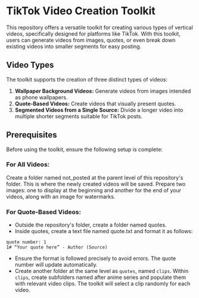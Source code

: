 # TikTok Video Creation Toolkit
This repository offers a versatile toolkit for creating various types of vertical videos, specifically designed for platforms like TikTok. With this toolkit, users can generate videos from images, quotes, or even break down existing videos into smaller segments for easy posting.

## Video Types
The toolkit supports the creation of three distinct types of videos:


1. **Wallpaper Background Videos:** Generate videos from images intended as phone wallpapers.
2. **Quote-Based Videos:** Create videos that visually present quotes.
3. **Segmented Videos from a Single Source:** Divide a longer video into multiple shorter segments suitable for TikTok posts.


## Prerequisites
Before using the toolkit, ensure the following setup is complete:

### For All Videos:

Create a folder named not_posted at the parent level of this repository's folder. This is where the newly created videos will be saved.
Prepare two images: one to display at the beginning and another for the end of your videos, along with an image for watermarks.

### For Quote-Based Videos:

- Outside the repository's folder, create a folder named quotes.
- Inside quotes, create a text file named quote.txt and format it as follows:
```
quote number: 1
1# “Your quote here” - Author (Source)
```
- Ensure the format is followed precisely to avoid errors. The quote number will update automatically.
- Create another folder at the same level as `quotes`, named `clips`. Within `clips`, create subfolders named after anime series and populate them with relevant video clips. 
The toolkit will select a clip randomly for each video.
